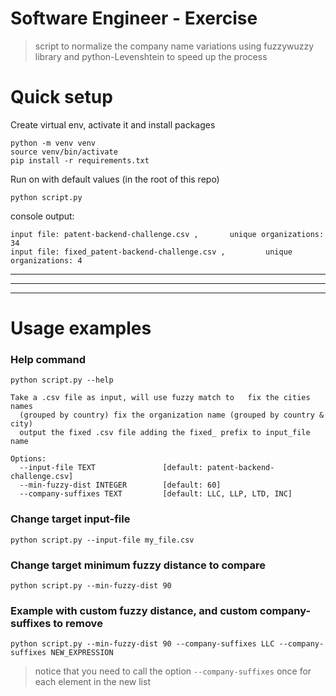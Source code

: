# Software Engineer - Exercise

> script to normalize the company name variations using fuzzywuzzy library and  python-Levenshtein to speed up the process

# Quick setup

Create virtual env, activate it and install packages 

```
python -m venv venv
source venv/bin/activate
pip install -r requirements.txt
```

Run on with default values (in the root of this repo)

```
python script.py
```

console output:
```
input file: patent-backend-challenge.csv ,       unique organizations: 34 
input file: fixed_patent-backend-challenge.csv ,         unique organizations: 4
```



***
***
***


# Usage examples


### Help command
```
python script.py --help
```

```
Take a .csv file as input, will use fuzzy match to   fix the cities names
  (grouped by country) fix the organization name (grouped by country & city)
  output the fixed .csv file adding the fixed_ prefix to input_file name

Options:
  --input-file TEXT               [default: patent-backend-challenge.csv]
  --min-fuzzy-dist INTEGER        [default: 60]
  --company-suffixes TEXT         [default: LLC, LLP, LTD, INC]
```


### Change target input-file

```
python script.py --input-file my_file.csv
```

### Change target minimum fuzzy distance to compare

```
python script.py --min-fuzzy-dist 90
```

### Example with custom fuzzy distance, and custom company-suffixes to remove

```
python script.py --min-fuzzy-dist 90 --company-suffixes LLC --company-suffixes NEW_EXPRESSION
```

> notice that you need to call the option  `--company-suffixes` once for each element in the new list